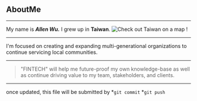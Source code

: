 ## AboutMe ##

--- 
My name is ***Allen Wu.***  I grew up in **Taiwan**.  ![Check out Taiwan on a map !](https://cdn.britannica.com/64/4564-050-EA4FD54D/Taiwan-map-features-locator.jpg)

---

I'm focused on creating and expanding multi-generational organizations to continue servicing local communities.

--- 

>"FINTECH" will help me future-proof my own knowledge-base as well as continue driving value to my team, stakeholders, and clients. 

--- 
once updated, this file will be submitted by 
*`git commit`
*`git push`

